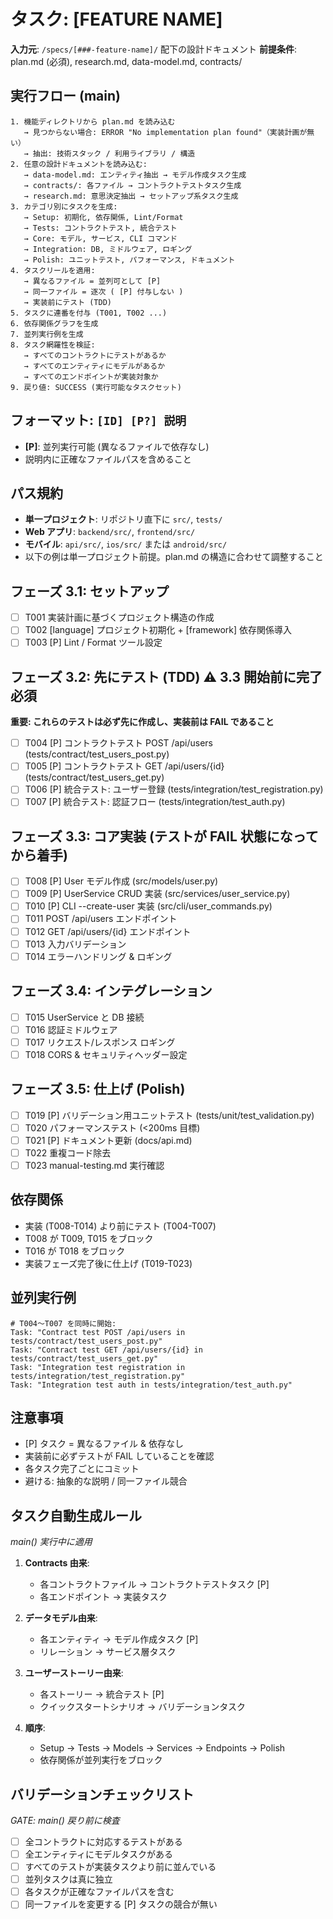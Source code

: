 # タスク: [FEATURE NAME]

**入力元**: `/specs/[###-feature-name]/` 配下の設計ドキュメント
**前提条件**: plan.md (必須), research.md, data-model.md, contracts/

## 実行フロー (main)

```
1. 機能ディレクトリから plan.md を読み込む
   → 見つからない場合: ERROR "No implementation plan found"（実装計画が無い）
   → 抽出: 技術スタック / 利用ライブラリ / 構造
2. 任意の設計ドキュメントを読み込む:
   → data-model.md: エンティティ抽出 → モデル作成タスク生成
   → contracts/: 各ファイル → コントラクトテストタスク生成
   → research.md: 意思決定抽出 → セットアップ系タスク生成
3. カテゴリ別にタスクを生成:
   → Setup: 初期化, 依存関係, Lint/Format
   → Tests: コントラクトテスト, 統合テスト
   → Core: モデル, サービス, CLI コマンド
   → Integration: DB, ミドルウェア, ロギング
   → Polish: ユニットテスト, パフォーマンス, ドキュメント
4. タスクリールを適用:
   → 異なるファイル = 並列可として [P]
   → 同一ファイル = 逐次 ( [P] 付与しない )
   → 実装前にテスト (TDD)
5. タスクに連番を付与 (T001, T002 ...)
6. 依存関係グラフを生成
7. 並列実行例を生成
8. タスク網羅性を検証:
   → すべてのコントラクトにテストがあるか
   → すべてのエンティティにモデルがあるか
   → すべてのエンドポイントが実装対象か
9. 戻り値: SUCCESS (実行可能なタスクセット)
```

## フォーマット: `[ID] [P?] 説明`

- **[P]**: 並列実行可能 (異なるファイルで依存なし)
- 説明内に正確なファイルパスを含めること

## パス規約

- **単一プロジェクト**: リポジトリ直下に `src/`, `tests/`
- **Web アプリ**: `backend/src/`, `frontend/src/`
- **モバイル**: `api/src/`, `ios/src/` または `android/src/`
- 以下の例は単一プロジェクト前提。plan.md の構造に合わせて調整すること

## フェーズ 3.1: セットアップ

- [ ] T001 実装計画に基づくプロジェクト構造の作成
- [ ] T002 [language] プロジェクト初期化 + [framework] 依存関係導入
- [ ] T003 [P] Lint / Format ツール設定

## フェーズ 3.2: 先にテスト (TDD) ⚠️ 3.3 開始前に完了必須

**重要: これらのテストは必ず先に作成し、実装前は FAIL であること**

- [ ] T004 [P] コントラクトテスト POST /api/users (tests/contract/test_users_post.py)
- [ ] T005 [P] コントラクトテスト GET /api/users/{id} (tests/contract/test_users_get.py)
- [ ] T006 [P] 統合テスト: ユーザー登録 (tests/integration/test_registration.py)
- [ ] T007 [P] 統合テスト: 認証フロー (tests/integration/test_auth.py)

## フェーズ 3.3: コア実装 (テストが FAIL 状態になってから着手)

- [ ] T008 [P] User モデル作成 (src/models/user.py)
- [ ] T009 [P] UserService CRUD 実装 (src/services/user_service.py)
- [ ] T010 [P] CLI --create-user 実装 (src/cli/user_commands.py)
- [ ] T011 POST /api/users エンドポイント
- [ ] T012 GET /api/users/{id} エンドポイント
- [ ] T013 入力バリデーション
- [ ] T014 エラーハンドリング & ロギング

## フェーズ 3.4: インテグレーション

- [ ] T015 UserService と DB 接続
- [ ] T016 認証ミドルウェア
- [ ] T017 リクエスト/レスポンス ロギング
- [ ] T018 CORS & セキュリティヘッダー設定

## フェーズ 3.5: 仕上げ (Polish)

- [ ] T019 [P] バリデーション用ユニットテスト (tests/unit/test_validation.py)
- [ ] T020 パフォーマンステスト (<200ms 目標)
- [ ] T021 [P] ドキュメント更新 (docs/api.md)
- [ ] T022 重複コード除去
- [ ] T023 manual-testing.md 実行確認

## 依存関係

- 実装 (T008-T014) より前にテスト (T004-T007)
- T008 が T009, T015 をブロック
- T016 が T018 をブロック
- 実装フェーズ完了後に仕上げ (T019-T023)

## 並列実行例

```
# T004〜T007 を同時に開始:
Task: "Contract test POST /api/users in tests/contract/test_users_post.py"
Task: "Contract test GET /api/users/{id} in tests/contract/test_users_get.py"
Task: "Integration test registration in tests/integration/test_registration.py"
Task: "Integration test auth in tests/integration/test_auth.py"
```

## 注意事項

- [P] タスク = 異なるファイル & 依存なし
- 実装前に必ずテストが FAIL していることを確認
- 各タスク完了ごとにコミット
- 避ける: 抽象的な説明 / 同一ファイル競合

## タスク自動生成ルール

_main() 実行中に適用_

1. **Contracts 由来**:
   - 各コントラクトファイル → コントラクトテストタスク [P]
   - 各エンドポイント → 実装タスク
2. **データモデル由来**:
   - 各エンティティ → モデル作成タスク [P]
   - リレーション → サービス層タスク
3. **ユーザーストーリー由来**:

   - 各ストーリー → 統合テスト [P]
   - クイックスタートシナリオ → バリデーションタスク

4. **順序**:
   - Setup → Tests → Models → Services → Endpoints → Polish
   - 依存関係が並列実行をブロック

## バリデーションチェックリスト

_GATE: main() 戻り前に検査_

- [ ] 全コントラクトに対応するテストがある
- [ ] 全エンティティにモデルタスクがある
- [ ] すべてのテストが実装タスクより前に並んでいる
- [ ] 並列タスクは真に独立
- [ ] 各タスクが正確なファイルパスを含む
- [ ] 同一ファイルを変更する [P] タスクの競合が無い
